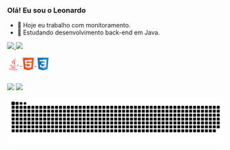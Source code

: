 ### Olá! Eu sou o Leonardo

- 🔭 Hoje eu trabalho com monitoramento.
- 🌱 Estudando desenvolvimento back-end em Java.

 <div>
  <a href="https://https://github.com/LeonardoFarias28">
  <img height="180em" src="https://github-readme-stats.vercel.app/api?username=leonardofarias28&show_icons=true&theme=dark&include_all_commits=true&count_private=true"/>
  <img height="180em" src="https://github-readme-stats.vercel.app/api/top-langs/?username=leonardofarias28&layout=compact&langs_count=7&theme=dark"/>
</div>
  
<div style="display: inline_block"><br>
  <img align="center" alt="Leo-Java" height="30" width="30" src="https://raw.githubusercontent.com/devicons/devicon/master/icons/java/java-plain.svg">
  <img align="center" alt="Leo-HTML" height="30" width="30" src="https://raw.githubusercontent.com/devicons/devicon/master/icons/html5/html5-original.svg">
  <img align="center" alt="Leo-CSS" height="30" width="30" src="https://raw.githubusercontent.com/devicons/devicon/master/icons/css3/css3-original.svg">

</div>
  
  ##
  
<div>  
  <a href = "mailto:leonardosfariaas@gmail.com"><img src="https://img.shields.io/badge/-Gmail-%23333?style=for-the-badge&logo=gmail&logoColor=white" target="_blank"></a>
  <a href="https://www.linkedin.com/in/lsfariaas/" target="_blank"><img src="https://img.shields.io/badge/-LinkedIn-%230077B5?style=for-the-badge&logo=linkedin&logoColor=white" target="_blank"></a> 
 
  ![Snake animation](https://github.com/leonardofarias28/leonardofarias28/blob/output/github-contribution-grid-snake.svg)
 
</div>
